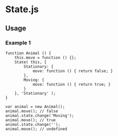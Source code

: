 # State.js

## Usage

### Example 1

	function Animal () {
		this.move = function () {};
		State( this, {
			Stationary: {
				move: function () { return false; }
			},
			Moving: {
				move: function () { return true; }
			}
		}, 'Stationary' );
	}

	var animal = new Animal();
	animal.move(); // false
	animal.state.change('Moving');
	animal.move(); // true
	animal.state.change('');
	animal.move(); // undefined
